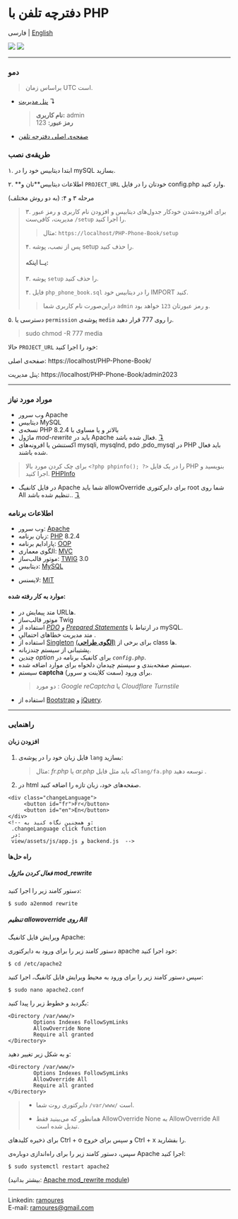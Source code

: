 # دفترچه تلفن با PHP

فارسی | [English](./readme.md)

[<img src="screenshot.png">](https://awaweb.ir/projects/free/php_phone_book)
[<img src="screenshot2.png">](https://awaweb.ir/projects/free/php_phone_book/admin2023)

---

### دمو

> براساس زمان UTC است.

- [پنل مدیریت](https://awaweb.ir/projects/free/php_phone_book/admin2023) &#8628;
  > **نام کاربری:** admin<br>  **رمز عبور:** 123
- [صفحه‌ی اصلی دفترچه تلفن](https://awaweb.ir/projects/free/php_phone_book)

### طریقه‌ی نصب

۱. ابتدا دیتابیس خود را در mySQL بسازید.

۲. **اطلاعات دیتابیس‌**تان و `PROJECT_URL` خودتان را در فایل config.php وارد کنید.

مرحله ۳ و ۴: (به دو روش مختلف)
> ۳. برای افزوده‌شدن خودکار جدول‌های دیتابیس و افزودن نام کاربری و رمز عبور مدیریت، کافی‌ست `/setup` را اجرا کنید.
>
> > مثال: `https://localhost/PHP-Phone-Book/setup`
>
> ۴. پس از نصب، پوشه setup را حذف کنید.
>
> #### یــا اینکه:
>
> ۳. پوشه `setup` را حذف کنید.
>
> ۴. فایل ‍`php_phone_book.sql` را در دیتابیس خود IMPORT کنید.
>
> > دراین‌صورت نام کاربری شما `admin` و رمز عبورتان `123` خواهد بود.

۵. دسترسی یا `permission` پوشه‌ی `media` را روی ‍777 قرار دهید.

> sudo chmod -R 777 media

حالا `PROJECT_URL` خود را اجرا کنید:

صفحه‌ی اصلی: https://localhost/PHP-Phone-Book/

پنل مدیریت: https://localhost/PHP-Phone-Book/admin2023

---
### موراد مورد نیاز 

- وب سرور Apache
- دیتابیس MySQL 
- نسخه‌ی PHP بالاتر و یا مساوی با 8.2.4
-  ماژول *mod-rewrite* باید در Apache فعال شده باشد. [&#8628;](#فعال-کردن-ماژول-mod_rewrite)
- اکستنشن یا افرونه‌های mysqli, mysqlnd, pdo ,pdo_mysql در PHP باید فعال شده باشند.
> برای چک کردن مورد بالا `<?php phpinfo(); ?>` را در یک فایل PHP بنویسید و اجرا کنید. [PHPInfo](https://www.php.net/manual/en/function.phpinfo.php)
-   در فایل کانفیگ Apache شما باید allowOverride برای دایرکتوری root شما روی All تنظیم شده باشد.. [&#8628;](#تنظیم-allowoverride-روی-all)

### اطلاعات برنامه

- وب سرور: [Apache](https://httpd.apache.org/)
- زبان برنامه: [PHP](https://www.php.net/) 8.2.4
- پارادایم برنامه: [OOP](https://en.wikipedia.org/wiki/Object-oriented_programming)
- الگوی معماری: [MVC](https://en.wikipedia.org/wiki/Model%E2%80%93view%E2%80%93controller)
- موتور قالب‌ساز: [TWIG](https://twig.symfony.com/) 3.0
- دیتابیس: [MySQL](https://www.mysql.com/)

* لایسنس: [MIT](https://github.com/ramoures/PHP-Phone-Book/blob/main/LICENSE)

#### موارد به‌ کار رفته شده:

- متد پیمایش در URLها.
- موتور قالب‌ساز Twig
- استفاده از _[PDO](https://www.php.net/manual/en/book.pdo.php) و [Prepared Statements](https://www.php.net/manual/en/mysqli.quickstart.prepared-statements.php)_ در ارتباط با mySQL.
- متد مدیریت خطاهای احتمالیِ .
- استفاده از [Singleton](https://en.wikipedia.org/wiki/Singleton_pattern) [(**الگوی طراحی**)](https://en.wikipedia.org/wiki/Design_Patterns) برای برخی از class ها.
- پشتیبانی از سیستم چندزبانه.
- چندین _option_ برای کانفیک برنامه در _`config.php`_.
- سیستم صفحه‌بندی و سیستم چیدمان دلخواه برای موارد اضافه شده.
- سیستم **captcha** برای ورود (سمت کلاینت و سرور).
  > دو مورد : _Google reCaptcha_ یا _Cloudflare Turnstile_
- استفاده از [Bootstrap](https://getbootstrap.com/) و [jQuery](https://jquery.com/).

---

### راهنمایی

#### افزودن زبان

1. فایل زبان خود را در پوشه‌ی `lang` بسازید:
   > مثال: _fr.php_ یا _ar.php_ که باید مثل فایل`lang/fa.php` توسعه دهید .
2. در html صفحه‌های خود، زبان تازه را اضافه کنید.


```
<div class="changeLanguage">
     <button id="fr">Fr</button>
     <button id="en">En</button>
</div>
<!-- و همچنین نگاه کنید به:
 .changeLanguage click function
 در:
 view/assets/js/app.js و backend.js  -->

```

#### راه حل‌ها

##### فعال کردن ماژول *mod_rewrite*
  دستور کامند زیر را اجرا کنید:

`$ sudo a2enmod rewrite`

##### تنظیم allowoverride روی All

ویرایش فایل کانفیگ Apache:

  دستور کامند زیر را برای ورود به دایرکتوری apache خود اجرا کنید:

`$ cd /etc/apache2`

  سپس دستور کامند زیر را برای ورود به محیط ویرایش فایل کانفیگ، اجرا کنید:

`$ sudo nano apache2.conf`

بگردید و خطوط زیر را پیدا کنید:
```
<Directory /var/www/>
        Options Indexes FollowSymLinks
        AllowOverride None
        Require all granted
</Directory>
```
و به شکل زیر تغییر دهید:
```
<Directory /var/www/>
        Options Indexes FollowSymLinks
        AllowOverride All
        Require all granted
</Directory>
```
>  - دایرکتوری روت شما `/var/www/` است.
>
> - همانطور که می‌بینید فقط AllowOverride None به AllowOverride All تبدیل شده است.

برای ذخیره کلیدهای Ctrl + o و سپس برای خروج Ctrl + x را بفشارید.

سپس،
  دستور کامند زیر را برای راه‌اندازی دوباره‌ی Apache اجرا کنید:

`$ sudo systemctl restart apache2`

(بیشتر بدانید: [Apache mod_rewrite module](https://httpd.apache.org/docs/current/mod/mod_rewrite.html))

---

Linkedin: [ramoures](https://www.linkedin.com/in/ramoures/)<br>
E-mail: ramoures@gmail.com
